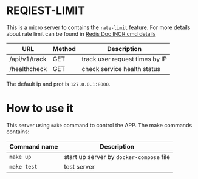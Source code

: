 # REQIEST-LIMIT

This is a micro server to contains the `rate-limit` feature. For more details about rate limit can be found in [Redis Doc INCR cmd details](https://redis.io/commands/incr)

| URL | Method | Description |
|-----|--------|-------------|
|/api/v1/track| GET | track user request times by IP|
|/healthcheck| GET | check service health status|

The default ip and prot is `127.0.0.1:8000`.

# How to use it

This server using `make` command to control the APP. The make commands contains:

| Command name | Description |
|-------------|-------------|
| `make up` | start up server by `docker-compose` file|
|`make test`| test server|
